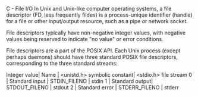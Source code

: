 C - File I/O
In Unix and Unix-like computer operating systems, a file descriptor (FD, less frequently fildes) is a process-unique identifier (handle) for a file or other input/output resource, such as a pipe or network socket.

File descriptors typically have non-negative integer values, with negative values being reserved to indicate "no value" or error conditions.

File descriptors are a part of the POSIX API. Each Unix process (except perhaps daemons) should have three standard POSIX file descriptors, corresponding to the three standard streams:

Integer value|	Name           |	<unistd.h> symbolic constant|	<stdio.h> file stream
0            |	Standard input |	STDIN_FILENO	            |     stdin
1	     |  Standard output|	STDOUT_FILENO	            |     stdout
2            |  Standard error |        STDERR_FILENO	            |     stderr
